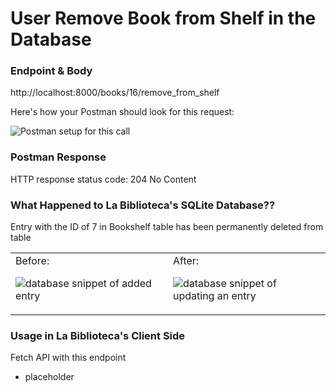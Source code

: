 # User Remove Book from Shelf in the Database

### Endpoint & Body

http://localhost:8000/books/16/remove_from_shelf

Here's how your Postman should look for this request:

![Postman setup for this call](https://user-images.githubusercontent.com/98675776/225178212-14ea9dba-be63-4dbf-b9c9-d151d1eea22b.png)


### Postman Response

HTTP response status code: 204 No Content

### What Happened to La Biblioteca's SQLite Database??

Entry with the ID of 7 in Bookshelf table has been permanently deleted from table

<table><tr?></tr><td valign="top" width=50%>
Before:

![database snippet of added entry](https://user-images.githubusercontent.com/98675776/225177998-c026fb6c-cbea-4876-b653-44992e765bb7.png)
</td><td valign="top" width=50%>
After:

![database snippet of updating an entry](https://user-images.githubusercontent.com/98675776/225178385-bf46ee70-d43a-4e33-a219-2fd35a2f36f7.png)
</td></tr></table>

### Usage in La Biblioteca's Client Side
Fetch API with this endpoint
- placeholder
